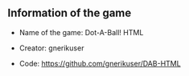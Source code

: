 ## Information of the game

* Name of the game: Dot-A-Ball! HTML

* Creator: gnerikuser

* Code: https://github.com/gnerikuser/DAB-HTML
